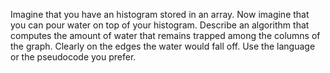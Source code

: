 Imagine that you have an histogram stored in an array. Now imagine
that you can pour water on top of your histogram. Describe an
algorithm that computes the amount of water that remains trapped among
the columns of the graph. Clearly on the edges the water would fall
off. Use the language or the pseudocode you prefer.
